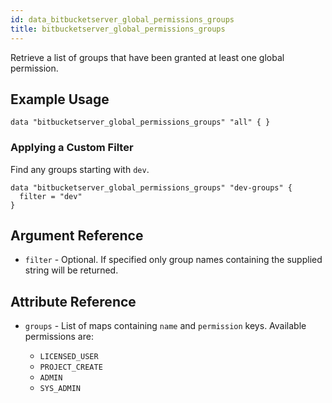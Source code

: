```yaml
---
id: data_bitbucketserver_global_permissions_groups
title: bitbucketserver_global_permissions_groups
---
```


Retrieve a list of groups that have been granted at least one global permission.

## Example Usage

```hcl
data "bitbucketserver_global_permissions_groups" "all" { }
```

### Applying a Custom Filter

Find any groups starting with `dev`.
 
```hcl
data "bitbucketserver_global_permissions_groups" "dev-groups" {
  filter = "dev"
}
```

## Argument Reference

* `filter` - Optional. If specified only group names containing the supplied string will be returned.

## Attribute Reference

* `groups` - List of maps containing `name` and `permission` keys. Available permissions are:

    * `LICENSED_USER`
    * `PROJECT_CREATE`
    * `ADMIN`
    * `SYS_ADMIN`

